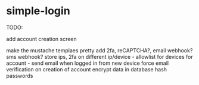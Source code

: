# simple-login

TODO:

add account creation screen

make the mustache templaes pretty
add 2fa, reCAPTCHA?, email webhook? sms webhook?
store ips, 2fa on different ip/device - allowlist for devices for account - send email when logged in from new device
force email verification on creation of account
encrypt data in database
hash passwords

